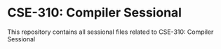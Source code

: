 # CSE-310: Compiler Sessional

This repository contains all sessional files related to CSE-310: Compiler Sessional

